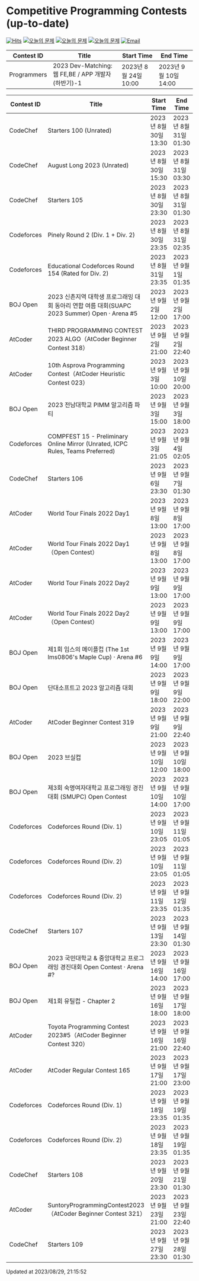 Competitive Programming Contests (up-to-date)
========
[![Hits](https://hits.seeyoufarm.com/api/count/incr/badge.svg?url=https%3A%2F%2Fgithub.com%2Fika9810%2FCompetitive-Programming-Contests&count_bg=%2379C83D&title_bg=%23555555&icon=&icon_color=%23E7E7E7&title=hits&edge_flat=false)](https://hits.seeyoufarm.com)
[![오늘의 문제](https://img.shields.io/badge/Today's%20ABC-Link-lightpink)](https://github.com/ika9810/Atcoder-Daily-Contests/blob/main/ABC.md) 
[![오늘의 문제](https://img.shields.io/badge/Today's%20ARC-Link-orange)](https://github.com/ika9810/Atcoder-Daily-Contests/blob/main/ARC.md) 
[![오늘의 문제](https://img.shields.io/badge/Today's%20AGC-Link-red)](https://github.com/ika9810/Atcoder-Daily-Contests/blob/main/AGC.md) 
[![Email](https://img.shields.io/badge/Email-ika7204@naver.com-ff69b4)](mailTo:ika7204@naver.com)

 Contest ID | Title | Start Time | End Time |
---|---|---|---|
| Programmers | 2023 Dev-Matching: 웹 FE,BE / APP 개발자(하반기)-1 | 2023년 8월 24일 10:00 | 2023년 9월 10일 14:00 |

 Contest ID | Title | Start Time | End Time |
---|---|---|---|
| CodeChef | Starters 100 (Unrated) | 2023년 8월 30일 13:30 | 2023년 8월 31일 01:30 |
| CodeChef | August Long 2023 (Unrated) | 2023년 8월 30일 15:30 | 2023년 8월 31일 03:30 |
| CodeChef | Starters 105 | 2023년 8월 30일 23:30 | 2023년 8월 31일 01:30 |
| Codeforces | Pinely Round 2 (Div. 1 + Div. 2) | 2023년 8월 30일 23:35 | 2023년 8월 31일 02:35 |
| Codeforces | Educational Codeforces Round 154 (Rated for Div. 2) | 2023년 8월 31일 23:35 | 2023년 9월 1일 01:35 |
| BOJ Open | 2023 신촌지역 대학생 프로그래밍 대회 동아리 연합 여름 대회(SUAPC 2023 Summer) Open · Arena #5 | 2023년 9월 2일 12:00 | 2023년 9월 2일 17:00 |
| AtCoder | THIRD PROGRAMMING CONTEST 2023 ALGO（AtCoder Beginner Contest 318） | 2023년 9월 2일 21:00 | 2023년 9월 2일 22:40 |
| AtCoder | 10th Asprova Programming Contest（AtCoder Heuristic Contest 023） | 2023년 9월 3일 10:00 | 2023년 9월 10일 20:00 |
| BOJ Open | 2023 전남대학교 PIMM 알고리즘 파티 | 2023년 9월 3일 15:00 | 2023년 9월 3일 18:00 |
| Codeforces | COMPFEST 15 - Preliminary Online Mirror (Unrated, ICPC Rules, Teams Preferred) | 2023년 9월 3일 21:05 | 2023년 9월 4일 02:05 |
| CodeChef | Starters 106 | 2023년 9월 6일 23:30 | 2023년 9월 7일 01:30 |
| AtCoder | World Tour Finals 2022 Day1 | 2023년 9월 8일 13:00 | 2023년 9월 8일 17:00 |
| AtCoder | World Tour Finals 2022 Day1（Open Contest） | 2023년 9월 8일 13:00 | 2023년 9월 8일 17:00 |
| AtCoder | World Tour Finals 2022 Day2 | 2023년 9월 9일 13:00 | 2023년 9월 9일 17:00 |
| AtCoder | World Tour Finals 2022 Day2（Open Contest） | 2023년 9월 9일 13:00 | 2023년 9월 9일 17:00 |
| BOJ Open | 제1회 임스의 메이플컵 (The 1st lms0806's Maple Cup) · Arena #6 | 2023년 9월 9일 14:00 | 2023년 9월 9일 17:00 |
| BOJ Open | 단대소프트고 2023 알고리즘 대회 | 2023년 9월 9일 18:00 | 2023년 9월 9일 22:00 |
| AtCoder | AtCoder Beginner Contest 319 | 2023년 9월 9일 21:00 | 2023년 9월 9일 22:40 |
| BOJ Open | 2023 브실컵 | 2023년 9월 10일 12:00 | 2023년 9월 10일 18:00 |
| BOJ Open | 제3회 숙명여자대학교 프로그래밍 경진대회 (SMUPC) Open Contest | 2023년 9월 10일 14:00 | 2023년 9월 10일 17:00 |
| Codeforces | Codeforces Round (Div. 1) | 2023년 9월 10일 23:05 | 2023년 9월 11일 01:05 |
| Codeforces | Codeforces Round (Div. 2) | 2023년 9월 10일 23:05 | 2023년 9월 11일 01:05 |
| Codeforces | Codeforces Round (Div. 2) | 2023년 9월 11일 23:35 | 2023년 9월 12일 01:35 |
| CodeChef | Starters 107 | 2023년 9월 13일 23:30 | 2023년 9월 14일 01:30 |
| BOJ Open | 2023 국민대학교 & 중앙대학교 프로그래밍 경진대회 Open Contest · Arena #? | 2023년 9월 16일 14:00 | 2023년 9월 16일 17:00 |
| BOJ Open | 제1회 유틸컵 - Chapter 2 | 2023년 9월 16일 18:00 | 2023년 9월 17일 18:00 |
| AtCoder | Toyota Programming Contest 2023#5（AtCoder Beginner Contest 320） | 2023년 9월 16일 21:00 | 2023년 9월 16일 22:40 |
| AtCoder | AtCoder Regular Contest 165 | 2023년 9월 17일 21:00 | 2023년 9월 17일 23:00 |
| Codeforces | Codeforces Round (Div. 1) | 2023년 9월 18일 23:35 | 2023년 9월 19일 01:35 |
| Codeforces | Codeforces Round (Div. 2) | 2023년 9월 18일 23:35 | 2023년 9월 19일 01:35 |
| CodeChef | Starters 108 | 2023년 9월 20일 23:30 | 2023년 9월 21일 01:30 |
| AtCoder | SuntoryProgrammingContest2023（AtCoder Beginner Contest 321） | 2023년 9월 23일 21:00 | 2023년 9월 23일 22:40 |
| CodeChef | Starters 109 | 2023년 9월 27일 23:30 | 2023년 9월 28일 01:30 |

Updated at 2023/08/29, 21:15:52
